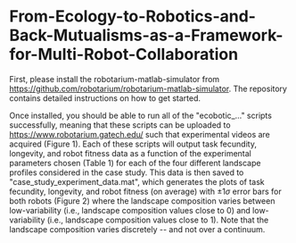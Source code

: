 # From-Ecology-to-Robotics-and-Back-Mutualisms-as-a-Framework-for-Multi-Robot-Collaboration

First, please install the robotarium-matlab-simulator from https://github.com/robotarium/robotarium-matlab-simulator. The repository contains detailed instructions on how to get started.

Once installed, you should be able to run all of the "ecobotic_..." scripts successfully, meaning that these scripts can be uploaded to https://www.robotarium.gatech.edu/ such that experimental videos are acquired (Figure 1). Each of these scripts will output task fecundity, longevity, and robot fitness data as a function of the experimental parameters chosen (Table 1) for each of the four different landscape profiles considered in the case study. This data is then saved to "case_study_experiment_data.mat", which generates the plots of task fecundity, longevity, and robot fitness (on average) with $\pm 1 \sigma$ error bars for both robots (Figure 2) where the landscape composition varies between low-variability (i.e., landscape composition values close to 0) and low-variability (i.e., landscape composition values close to 1). Note that the landscape composition varies discretely -- and not over a continuum.   

